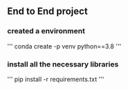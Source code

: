 ## End to End project

### created a environment  
'''
conda create -p venv python==3.8
'''
### install all the necessary libraries

'''
pip install -r requirements.txt
'''